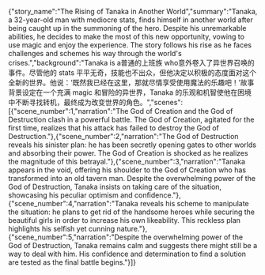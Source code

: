 {"story_name":"The Rising of Tanaka in Another World","summary":"Tanaka, a 32-year-old man with mediocre stats, finds himself in another world after being caught up in the summoning of the hero. Despite his unremarkable abilities, he decides to make the most of this new opportunity, vowing to use magic and enjoy the experience. The story follows his rise as he faces challenges and schemes his way through the world's crises.","background":"Tanaka is a普通的上班族 who意外卷入了异世界召唤的事件。尽管他的 stats 平平无奇，技能也不出众，但他决定以积极的态度面对这个全新的世界。他说：‘既然我已经在这里，那就尽情享受使用魔法的乐趣吧！’故事背景设定在一个充满 magic 和冒险的异世界，Tanaka 的乐观和机智使他在困境中不断寻找转机，最终成为改变世界的角色。","scenes":[{"scene_number":1,"narration":"The God of Creation and the God of Destruction clash in a powerful battle. The God of Creation, agitated for the first time, realizes that his attack has failed to destroy the God of Destruction."},{"scene_number":2,"narration":"The God of Destruction reveals his sinister plan: he has been secretly opening gates to other worlds and absorbing their power. The God of Creation is shocked as he realizes the magnitude of this betrayal."},{"scene_number":3,"narration":"Tanaka appears in the void, offering his shoulder to the God of Creation who has transformed into an old tavern man. Despite the overwhelming power of the God of Destruction, Tanaka insists on taking care of the situation, showcasing his peculiar optimism and confidence."},{"scene_number":4,"narration":"Tanaka reveals his scheme to manipulate the situation: he plans to get rid of the handsome heroes while securing the beautiful girls in order to increase his own likeability. This reckless plan highlights his selfish yet cunning nature."},{"scene_number":5,"narration":"Despite the overwhelming power of the God of Destruction, Tanaka remains calm and suggests there might still be a way to deal with him. His confidence and determination to find a solution are tested as the final battle begins."}]}